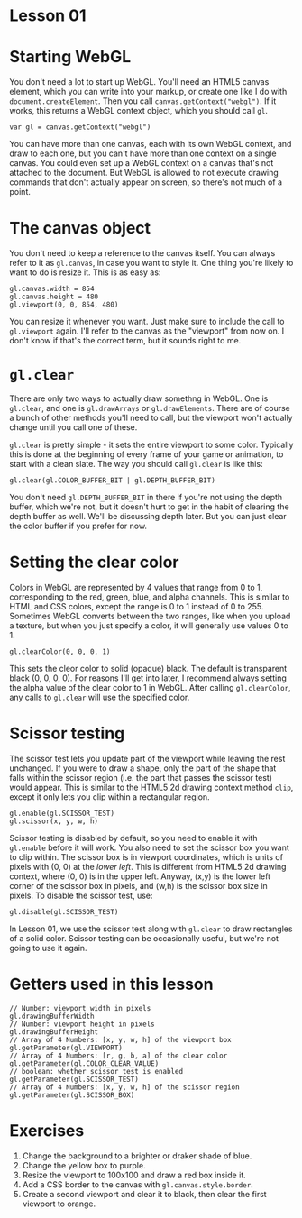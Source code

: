 # Lesson 01

Starting WebGL
==============

You don't need a lot to start up WebGL. You'll need an HTML5 canvas element, which you can write
into your markup, or create one like I do with `document.createElement`. Then you call
`canvas.getContext("webgl")`. If it works, this returns a WebGL context object, which you should
call `gl`.

	var gl = canvas.getContext("webgl")

You can have more than one canvas, each with its own WebGL context, and draw to each one, but you
can't have more than one context on a single canvas. You could even set up a WebGL context on a
canvas that's not attached to the document. But WebGL is allowed to not execute drawing commands
that don't actually appear on screen, so there's not much of a point.

The canvas object
=================

You don't need to keep a reference to the canvas itself. You can always refer to it as `gl.canvas`,
in case you want to style it. One thing you're likely to want to do is resize it. This is as easy
as:

	gl.canvas.width = 854
	gl.canvas.height = 480
	gl.viewport(0, 0, 854, 480)

You can resize it whenever you want. Just make sure to include the call to `gl.viewport` again.
I'll refer to the canvas as the "viewport" from now on. I don't know if that's the correct term, but
it sounds right to me.

`gl.clear`
==========

There are only two ways to actually draw somethng in WebGL. One is `gl.clear`, and one is
`gl.drawArrays` or `gl.drawElements`. There are of course a bunch of other methods you'll need to
call, but the viewport won't actually change until you call one of these.

`gl.clear` is pretty simple - it sets the entire viewport to some color. Typically this is done at
the beginning of every frame of your game or animation, to start with a clean slate. The way you
should call `gl.clear` is like this:

	gl.clear(gl.COLOR_BUFFER_BIT | gl.DEPTH_BUFFER_BIT)

You don't need `gl.DEPTH_BUFFER_BIT` in there if you're not using the depth buffer, which we're not,
but it doesn't hurt to get in the habit of clearing the depth buffer as well. We'll be discussing
depth later. But you can just clear the color buffer if you prefer for now.

Setting the clear color
=======================

Colors in WebGL are represented by 4 values that range from 0 to 1, corresponding to the red, green,
blue, and alpha channels. This is similar to HTML and CSS colors, except the range is 0 to 1 instead
of 0 to 255. Sometimes WebGL converts between the two ranges, like when you upload a texture, but
when you just specify a color, it will generally use values 0 to 1.

	gl.clearColor(0, 0, 0, 1)

This sets the cleor color to solid (opaque) black. The default is transparent black (0, 0, 0, 0).
For reasons I'll get into later, I recommend always setting the alpha value of the clear color to 1
in WebGL. After calling `gl.clearColor`, any calls to `gl.clear` will use the specified color.

Scissor testing
===============

The scissor test lets you update part of the viewport while leaving the rest unchanged. If you
were to draw a shape, only the part of the shape that falls within the scissor region (i.e. the part
that passes the scissor test) would appear. This is similar to the HTML5 2d drawing context method
`clip`, except it only lets you clip within a rectangular region.

	gl.enable(gl.SCISSOR_TEST)
	gl.scissor(x, y, w, h)

Scissor testing is disabled by default, so you need to enable it with `gl.enable` before it will
work. You also need to set the scissor box you want to clip within. The scissor box is in viewport
coordinates, which is units of pixels with (0, 0) at the _lower left_. This is different from HTML5
2d drawing context, where (0, 0) is in the upper left. Anyway, (x,y) is the lower left corner of
the scissor box in pixels, and (w,h) is the scissor box size in pixels. To disable the scissor test,
use:

	gl.disable(gl.SCISSOR_TEST)

In Lesson 01, we use the scissor test along with `gl.clear` to draw rectangles of a solid color.
Scissor testing can be occasionally useful, but we're not going to use it again.

Getters used in this lesson
===========================

	// Number: viewport width in pixels
	gl.drawingBufferWidth
	// Number: viewport height in pixels
	gl.drawingBufferHeight
	// Array of 4 Numbers: [x, y, w, h] of the viewport box
	gl.getParameter(gl.VIEWPORT)
	// Array of 4 Numbers: [r, g, b, a] of the clear color
	gl.getParameter(gl.COLOR_CLEAR_VALUE)
	// boolean: whether scissor test is enabled
	gl.getParameter(gl.SCISSOR_TEST)
	// Array of 4 Numbers: [x, y, w, h] of the scissor region
	gl.getParameter(gl.SCISSOR_BOX)

Exercises
=========

1. Change the background to a brighter or draker shade of blue.
1. Change the yellow box to purple.
1. Resize the viewport to 100x100 and draw a red box inside it.
1. Add a CSS border to the canvas with `gl.canvas.style.border`.
1. Create a second viewport and clear it to black, then clear the first viewport to orange.

